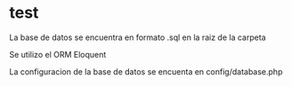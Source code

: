 # test
La base de datos se encuentra en formato .sql en la raiz de la carpeta

Se utilizo el ORM Eloquent

La configuracion de la base de datos se encuenta en config/database.php
